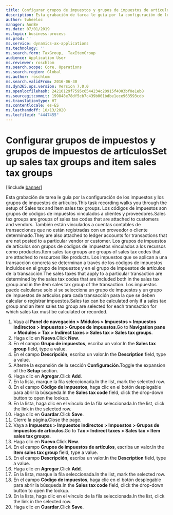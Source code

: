 ```yaml
---
title: Configurar grupos de impuestos y grupos de impuestos de artículos
description: Esta grabación de tarea le guía por la configuración de los impuestos y los grupos de impuestos de artículos.
author: twheeloc
manager: AnnBe
ms.date: 07/01/2019
ms.topic: business-process
ms.prod: ''
ms.service: dynamics-ax-applications
ms.technology: ''
ms.search.form: TaxGroup,  TaxItemGroup
audience: Application User
ms.reviewer: roschlom
ms.search.scope: Core, Operations
ms.search.region: Global
ms.author: roschlom
ms.search.validFrom: 2016-06-30
ms.dyn365.ops.version: Version 7.0.0
ms.openlocfilehash: 24210129f7595c6544234c20915f4003bf0e1eb8
ms.sourcegitcommit: 199848e78df5cb7c439b001bdbe1ece963593cdb
ms.translationtype: HT
ms.contentlocale: es-ES
ms.lasthandoff: 10/13/2020
ms.locfileid: "4447455"
---
```

# <a name="set-up-sales-tax-groups-and-item-sales-tax-groups"></a><span data-ttu-id="71c7a-103">Configurar grupos de impuestos y grupos de impuestos de artículos</span><span class="sxs-lookup"><span data-stu-id="71c7a-103">Set up sales tax groups and item sales tax groups</span></span>

[!include [banner](../../includes/banner.md)]

<span data-ttu-id="71c7a-104">Esta grabación de tarea le guía por la configuración de los impuestos y los grupos de impuestos de artículos.</span><span class="sxs-lookup"><span data-stu-id="71c7a-104">This task recording walks you through the setup of Sales tax and Item sales tax groups.</span></span> <span data-ttu-id="71c7a-105">Los códigos de impuestos son grupos de códigos de impuestos vinculados a clientes y proveedores.</span><span class="sxs-lookup"><span data-stu-id="71c7a-105">Sales tax groups are groups of sales tax codes that are attached to customers and vendors.</span></span> <span data-ttu-id="71c7a-106">También están vinculados a cuentas contables de transacciones que no están registradas con un proveedor o cliente determinado.</span><span class="sxs-lookup"><span data-stu-id="71c7a-106">They are also attached to ledger accounts for transactions that are not posted to a particular vendor or customer.</span></span>  <span data-ttu-id="71c7a-107">Los grupos de impuestos de artículos son grupos de códigos de impuestos vinculados a los recursos como productos.</span><span class="sxs-lookup"><span data-stu-id="71c7a-107">Item sales tax groups are groups of sales tax codes that are attached to resources like products.</span></span>  <span data-ttu-id="71c7a-108">Los impuestos que se aplican a una transacción concreta se determinan a través de los códigos de impuestos incluidos en el grupo de impuestos y en el grupo de impuestos de artículos de la transacción.</span><span class="sxs-lookup"><span data-stu-id="71c7a-108">The sales taxes that apply to a particular transaction are determined by the sales tax codes that are included both in the sales tax group and in the item sales tax group of the transaction.</span></span>  <span data-ttu-id="71c7a-109">Los impuestos puede calcularse solo si se selecciona un grupo de impuestos y un grupo de impuestos de artículos para cada transacción para la que se deben calcular o registrar impuestos.</span><span class="sxs-lookup"><span data-stu-id="71c7a-109">Sales tax can be calculated only if a sales tax group and an item sales tax group are selected for each transaction for which sales tax must be calculated or recorded.</span></span>  

1. <span data-ttu-id="71c7a-110">Vaya al **Panel de navegación > Módulos > Impuestos > Impuestos indirectos > Impuestos > Grupos de impuestos**.</span><span class="sxs-lookup"><span data-stu-id="71c7a-110">Go to **Navigation pane > Modules > Tax > Indirect taxes > Sales tax > Sales tax groups**.</span></span>
2. <span data-ttu-id="71c7a-111">Haga clic en **Nuevo**.</span><span class="sxs-lookup"><span data-stu-id="71c7a-111">Click **New**.</span></span>
3. <span data-ttu-id="71c7a-112">En el campo **Grupo de impuestos**, escriba un valor.</span><span class="sxs-lookup"><span data-stu-id="71c7a-112">In the **Sales tax group** field, type a value.</span></span>
4. <span data-ttu-id="71c7a-113">En el campo **Descripción**, escriba un valor.</span><span class="sxs-lookup"><span data-stu-id="71c7a-113">In the **Description** field, type a value.</span></span>
5. <span data-ttu-id="71c7a-114">Alterne la expansión de la sección **Configuración**.</span><span class="sxs-lookup"><span data-stu-id="71c7a-114">Toggle the expansion of the **Setup** section.</span></span>
6. <span data-ttu-id="71c7a-115">Haga clic en **Agregar**.</span><span class="sxs-lookup"><span data-stu-id="71c7a-115">Click **Add**.</span></span>
7. <span data-ttu-id="71c7a-116">En la lista, marque la fila seleccionada.</span><span class="sxs-lookup"><span data-stu-id="71c7a-116">In the list, mark the selected row.</span></span>
8. <span data-ttu-id="71c7a-117">En el campo **Código de impuestos**, haga clic en el botón desplegable para abrir la búsqueda.</span><span class="sxs-lookup"><span data-stu-id="71c7a-117">In the **Sales tax code** field, click the drop-down button to open the lookup.</span></span>
9. <span data-ttu-id="71c7a-118">En la lista, haga clic en el vínculo de la fila seleccionada.</span><span class="sxs-lookup"><span data-stu-id="71c7a-118">In the list, click the link in the selected row.</span></span>
10. <span data-ttu-id="71c7a-119">Haga clic en **Guardar**.</span><span class="sxs-lookup"><span data-stu-id="71c7a-119">Click **Save**.</span></span>
11. <span data-ttu-id="71c7a-120">Cierre la página.</span><span class="sxs-lookup"><span data-stu-id="71c7a-120">Close the page.</span></span>
12. <span data-ttu-id="71c7a-121">Vaya a **Impuestos > Impuestos indirectos > Impuestos > Grupos de impuestos de artículos**.</span><span class="sxs-lookup"><span data-stu-id="71c7a-121">Go to **Tax > Indirect taxes > Sales tax > Item sales tax groups**.</span></span>
13. <span data-ttu-id="71c7a-122">Haga clic en **Nuevo**.</span><span class="sxs-lookup"><span data-stu-id="71c7a-122">Click **New**.</span></span>
14. <span data-ttu-id="71c7a-123">En el campo **Grupos de impuestos de artículos**, escriba un valor.</span><span class="sxs-lookup"><span data-stu-id="71c7a-123">In the **Item sales tax group** field, type a value.</span></span>
15. <span data-ttu-id="71c7a-124">En el campo **Descripción**, escriba un valor.</span><span class="sxs-lookup"><span data-stu-id="71c7a-124">In the **Description** field, type a value.</span></span>
16. <span data-ttu-id="71c7a-125">Haga clic en **Agregar**.</span><span class="sxs-lookup"><span data-stu-id="71c7a-125">Click **Add**.</span></span>
17. <span data-ttu-id="71c7a-126">En la lista, marque la fila seleccionada.</span><span class="sxs-lookup"><span data-stu-id="71c7a-126">In the list, mark the selected row.</span></span>
18. <span data-ttu-id="71c7a-127">En el campo **Código de impuestos**, haga clic en el botón desplegable para abrir la búsqueda.</span><span class="sxs-lookup"><span data-stu-id="71c7a-127">In the **Sales tax code** field, click the drop-down button to open the lookup.</span></span>
19. <span data-ttu-id="71c7a-128">En la lista, haga clic en el vínculo de la fila seleccionada.</span><span class="sxs-lookup"><span data-stu-id="71c7a-128">In the list, click the link in the selected row.</span></span>
20. <span data-ttu-id="71c7a-129">Haga clic en **Guardar**.</span><span class="sxs-lookup"><span data-stu-id="71c7a-129">Click **Save**.</span></span>

